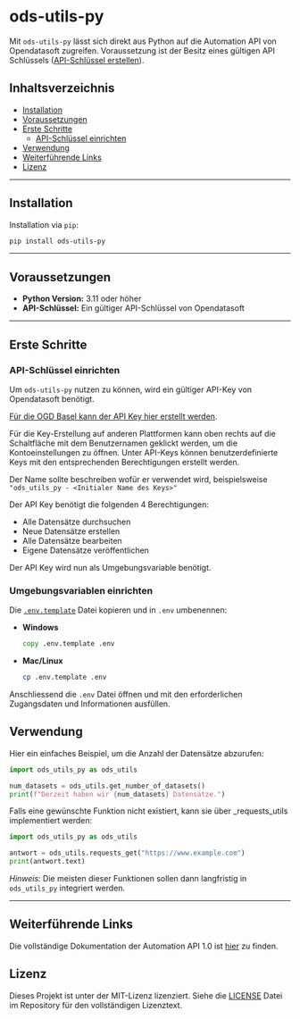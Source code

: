 # ods-utils-py
Mit `ods-utils-py` lässt sich direkt aus Python auf die Automation API von Opendatasoft zugreifen. Voraussetzung ist der Besitz eines gültigen API Schlüssels ([API-Schlüssel erstellen](#api-schlüssel-einrichten)).


## Inhaltsverzeichnis

   - [Installation](#installation)
   - [Voraussetzungen](#voraussetzungen)
   - [Erste Schritte](#erste-schritte)
     - [API-Schlüssel einrichten](#api-schlüssel-einrichten)
   - [Verwendung](#verwendung)
   - [Weiterführende Links](#weiterführende-links)
   - [Lizenz](#lizenz)

---

## Installation

Installation via `pip`:

```bash
pip install ods-utils-py
```

---

## Voraussetzungen

- **Python Version:** 3.11 oder höher
- **API-Schlüssel:** Ein gültiger API-Schlüssel von Opendatasoft

---

## Erste Schritte

### API-Schlüssel einrichten

Um `ods-utils-py` nutzen zu können, wird ein gültiger API-Key von Opendatasoft benötigt. 

[Für die OGD Basel kann der API Key hier erstellt werden](https://data.bs.ch/account/api-keys/).

Für die Key-Erstellung auf anderen Plattformen kann oben rechts auf die Schaltfläche mit dem Benutzernamen geklickt werden, um die Kontoeinstellungen zu öffnen. Unter API-Keys können benutzerdefinierte Keys mit den entsprechenden Berechtigungen erstellt werden. 

Der Name sollte beschreiben wofür er verwendet wird, beispielsweise `"ods_utils_py - <Initialer Name des Keys>"`

Der API Key benötigt die folgenden 4 Berechtigungen:
- Alle Datensätze durchsuchen
- Neue Datensätze erstellen
- Alle Datensätze bearbeiten
- Eigene Datensätze veröffentlichen

Der API Key wird nun als Umgebungsvariable benötigt.

### Umgebungsvariablen einrichten
   Die [`.env.template`](.env.template) Datei kopieren und in `.env` umbenennen:
   - **Windows**
     ```cmd
     copy .env.template .env
     ```
   - **Mac/Linux**
     ```bash
     cp .env.template .env
     ```
   Anschliessend die `.env` Datei öffnen und mit den erforderlichen Zugangsdaten und Informationen ausfüllen.

## Verwendung

Hier ein einfaches Beispiel, um die Anzahl der Datensätze abzurufen:

```python
import ods_utils_py as ods_utils

num_datasets = ods_utils.get_number_of_datasets()
print(f"Derzeit haben wir {num_datasets} Datensätze.")
```

Falls eine gewünschte Funktion nicht existiert, kann sie über _requests_utils implementiert werden:

```python
import ods_utils_py as ods_utils

antwort = ods_utils.requests_get("https://www.example.com")
print(antwort.text)
```

*Hinweis:* Die meisten dieser Funktionen sollen dann langfristig in `ods_utils_py` integriert werden.

---

## Weiterführende Links
Die vollständige Dokumentation der Automation API 1.0 ist [hier](https://help.opendatasoft.com/apis/ods-automation-v1/) zu finden.

## Lizenz

Dieses Projekt ist unter der MIT-Lizenz lizenziert. Siehe die [LICENSE](LICENSE) Datei im Repository für den vollständigen Lizenztext.
